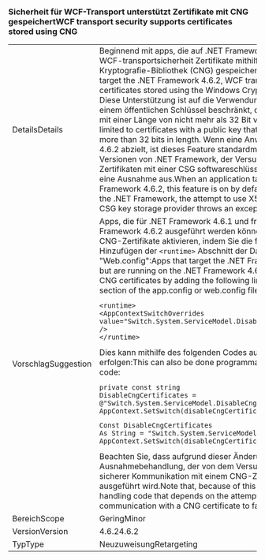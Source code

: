 ### <a name="wcf-transport-security-supports-certificates-stored-using-cng"></a><span data-ttu-id="6eecc-101">Sicherheit für WCF-Transport unterstützt Zertifikate mit CNG gespeichert</span><span class="sxs-lookup"><span data-stu-id="6eecc-101">WCF transport security supports certificates stored using CNG</span></span>

|   |   |
|---|---|
|<span data-ttu-id="6eecc-102">Details</span><span class="sxs-lookup"><span data-stu-id="6eecc-102">Details</span></span>|<span data-ttu-id="6eecc-103">Beginnend mit apps, die auf .NET Framework 4.6.2, unterstützt die WCF-transportsicherheit Zertifikate mithilfe der Windows-Kryptografie-Bibliothek (CNG) gespeichert.</span><span class="sxs-lookup"><span data-stu-id="6eecc-103">Starting with apps that target the .NET Framework 4.6.2, WCF transport security supports certificates stored using the Windows Cryptography Library (CNG).</span></span> <span data-ttu-id="6eecc-104">Diese Unterstützung ist auf die Verwendung von Zertifikaten mit einem öffentlichen Schlüssel beschränkt, der über einen Exponent mit einer Länge von nicht mehr als 32 Bit verfügt.</span><span class="sxs-lookup"><span data-stu-id="6eecc-104">This support is limited to certificates with a public key that has an exponent no more than 32 bits in length.</span></span> <span data-ttu-id="6eecc-105">Wenn eine Anwendung .NET Framework 4.6.2 abzielt, ist dieses Feature standardmäßig aktiviert. In früheren Versionen von .NET Framework, der Versuch, X509 Verwenden von Zertifikaten mit einer CSG softwareschlüsselspeicher-Anbieter löst eine Ausnahme aus.</span><span class="sxs-lookup"><span data-stu-id="6eecc-105">When an application targets the .NET Framework 4.6.2, this feature is on by default.In earlier versions of the .NET Framework, the attempt to use X509 certificates with a CSG key storage provider throws an exception.</span></span>|
|<span data-ttu-id="6eecc-106">Vorschlag</span><span class="sxs-lookup"><span data-stu-id="6eecc-106">Suggestion</span></span>|<span data-ttu-id="6eecc-107">Apps, die für .NET Framework 4.6.1 und früheren jedoch auf .NET Framework 4.6.2 ausgeführt werden können Unterstützung für CNG-Zertifikate aktivieren, indem Sie die folgende Zeile zum Hinzufügen der <code>&lt;runtime&gt;</code> Abschnitt der Datei "App.config" oder "Web.config":</span><span class="sxs-lookup"><span data-stu-id="6eecc-107">Apps that target the .NET Framework 4.6.1 and earlier but are running on the .NET Framework 4.6.2 can enable support for CNG certificates by adding the following line to the <code>&lt;runtime&gt;</code> section of the app.config or web.config file:</span></span><pre><code class="language-xml">&lt;runtime&gt;&#13;&#10;&lt;AppContextSwitchOverrides value=&quot;Switch.System.ServiceModel.DisableCngCertificates=false&quot; /&gt;&#13;&#10;&lt;/runtime&gt;&#13;&#10;</code></pre><span data-ttu-id="6eecc-108">Dies kann mithilfe des folgenden Codes auch programmgesteuert erfolgen:</span><span class="sxs-lookup"><span data-stu-id="6eecc-108">This can also be done programmatically with the following code:</span></span><pre><code class="language-cs">private const string DisableCngCertificates = @&quot;Switch.System.ServiceModel.DisableCngCertificate&quot;;&#13;&#10;AppContext.SetSwitch(disableCngCertificates, false);&#13;&#10;</code></pre><pre><code class="language-vb">Const DisableCngCertificates As String = &quot;Switch.System.ServiceModel.DisableCngCertificates&quot;&#13;&#10;AppContext.SetSwitch(disableCngCertificates, False)&#13;&#10;</code></pre><span data-ttu-id="6eecc-109">Beachten Sie, dass aufgrund dieser Änderung jeglicher Code zur Ausnahmebehandlung, der von dem Versuch zur Einleitung von sicherer Kommunikation mit einem CNG-Zertifikat abhängt, nicht ausgeführt wird.</span><span class="sxs-lookup"><span data-stu-id="6eecc-109">Note that, because of this change, any exception handling code that depends on the attempt to initiate secure communication with a CNG certificate to fail will no longer execute.</span></span>|
|<span data-ttu-id="6eecc-110">Bereich</span><span class="sxs-lookup"><span data-stu-id="6eecc-110">Scope</span></span>|<span data-ttu-id="6eecc-111">Gering</span><span class="sxs-lookup"><span data-stu-id="6eecc-111">Minor</span></span>|
|<span data-ttu-id="6eecc-112">Version</span><span class="sxs-lookup"><span data-stu-id="6eecc-112">Version</span></span>|<span data-ttu-id="6eecc-113">4.6.2</span><span class="sxs-lookup"><span data-stu-id="6eecc-113">4.6.2</span></span>|
|<span data-ttu-id="6eecc-114">Typ</span><span class="sxs-lookup"><span data-stu-id="6eecc-114">Type</span></span>|<span data-ttu-id="6eecc-115">Neuzuweisung</span><span class="sxs-lookup"><span data-stu-id="6eecc-115">Retargeting</span></span>|

